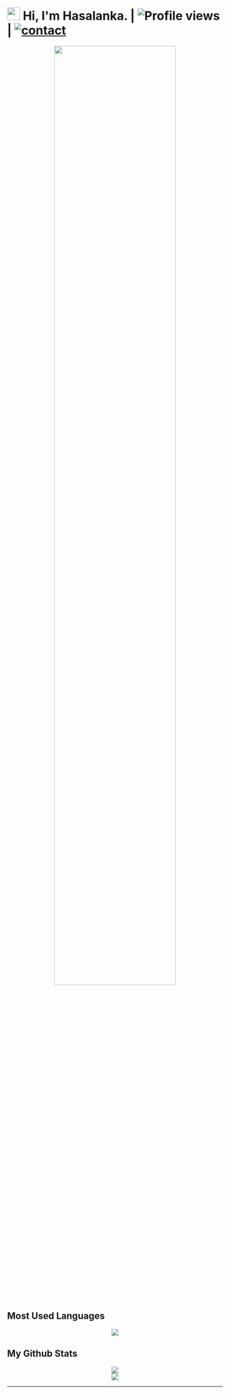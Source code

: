 # <img src="https://raw.githubusercontent.com/MartinHeinz/MartinHeinz/master/wave.gif" width="30px"> Hi, I'm Hasalanka. |  ![Profile views](https://gpvc.arturio.dev/reaprx)  |  <a href="https://t.me/reaprx"> ![contact](https://img.shields.io/badge/Contact%20me-On%20Telegram-blue) </a>


<p align="center" ><a href="https://github.com/reaprx/">
    <img  width="75%" src="https://miro.medium.com/max/1838/1*9S3JhMtLGiacpNpziWGN1A.gif" /></a>
</p>

## Most Used Languages

<p align="center"><a href="https://github.com/reaprx/"><img align="center" src="https://github-readme-stats.vercel.app/api/top-langs/?username=reaprx&theme=tokyonight&hide_langs_below=1" /></a></p>

##  My Github Stats

<p align="center" ><a href="https://github.com/reaprx/">
    <img 
        src="https://github-readme-stats.vercel.app/api?username=reaprx&count_private=true&include_all_commits=true&show_icons=true&theme=tokyonight&custom_title=GitHub+Stats"
    />
<br>
    <img
        src="https://github-readme-streak-stats.herokuapp.com?user=reaprx&theme=tokyonight"
         /></a>
</p>


       

****
